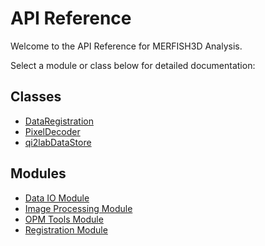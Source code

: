 # API Reference

Welcome to the API Reference for MERFISH3D Analysis.

Select a module or class below for detailed documentation:

## Classes
- [DataRegistration](classes/DataRegistration.md)
- [PixelDecoder](classes/PixelDecoder.md)
- [qi2labDataStore](classes/qi2labDataStore.md)

## Modules
- [Data IO Module](modules/dataio.md)
- [Image Processing Module](modules/imageprocessing.md)
- [OPM Tools Module](modules/opmtools.md)
- [Registration Module](modules/registration.md)